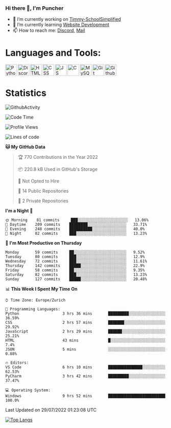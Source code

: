 ### Hi there 👋, I'm Puncher

- 🔭 I’m currently working on [Timmy-SchoolSimplified](https://github.com/School-Simplified/Timmy-SchoolSimplified)
- 🌱 I’m currently learning [Website Development](https://github.com/Puncher1/website-development)
- 📫 How to reach me: [Discord](https://github.com/Puncher1#discord-profile), [Mail](mailto:andrin.schaller@hispeed.ch)

# Languages and Tools:
<img align="left" alt="Python" width="36px" src="https://upload.wikimedia.org/wikipedia/commons/thumb/c/c3/Python-logo-notext.svg/2000px-Python-logo-notext.svg.png" />
<img align="left" alt="Discord.py" width="36px" src="https://i.imgur.com/RPrw70n.jpg" />
<img align="left" alt="HTML" width="36px" src="https://upload.wikimedia.org/wikipedia/commons/thumb/3/38/HTML5_Badge.svg/768px-HTML5_Badge.svg.png?20110131171049" />
<img align="left" alt="CSS" width="36px" src="https://upload.wikimedia.org/wikipedia/commons/thumb/6/62/CSS3_logo.svg/800px-CSS3_logo.svg.png" />
<img align="left" alt="JS" width="36px" src="https://upload.wikimedia.org/wikipedia/commons/3/3b/Javascript_Logo.png?20210407134359" />
<img align="left" alt="C" width="36px" src="https://upload.wikimedia.org/wikipedia/commons/thumb/1/18/C_Programming_Language.svg/1200px-C_Programming_Language.svg.png" />
<img align="left" alt="MySQL" width="36px" src="https://upload.wikimedia.org/wikipedia/de/d/dd/MySQL_logo.svg" />
<img align="left" alt="Git" width="36px" src="https://garygregory.files.wordpress.com/2016/11/git_logo.png?w=325" />
<img align="left" alt="Github" width="36px" src="https://upload.wikimedia.org/wikipedia/commons/thumb/a/ae/Github-desktop-logo-symbol.svg/1024px-Github-desktop-logo-symbol.svg.png" />
<br />
<br />

# Statistics
![GithubActivity](https://github-profile-summary-cards.vercel.app/api/cards/profile-details?username=puncher1&theme=solarized_dark)
<!--START_SECTION:waka-->
![Code Time](http://img.shields.io/badge/Code%20Time-0%20secs-blue)

![Profile Views](http://img.shields.io/badge/Profile%20Views-0-blue)

![Lines of code](https://img.shields.io/badge/From%20Hello%20World%20I%27ve%20Written-1%20Million%20lines%20of%20code-blue)

**🐱 My GitHub Data** 

> 🏆 770 Contributions in the Year 2022
 > 
> 📦 220.8 kB Used in GitHub's Storage 
 > 
> 🚫 Not Opted to Hire
 > 
> 📜 14 Public Repositories 
 > 
> 🔑 2 Private Repositories  
 > 
**I'm a Night 🦉** 

```text
🌞 Morning    81 commits     ███░░░░░░░░░░░░░░░░░░░░░░   13.06% 
🌆 Daytime    209 commits    ████████░░░░░░░░░░░░░░░░░   33.71% 
🌃 Evening    248 commits    ██████████░░░░░░░░░░░░░░░   40.0% 
🌙 Night      82 commits     ███░░░░░░░░░░░░░░░░░░░░░░   13.23%

```
📅 **I'm Most Productive on Thursday** 

```text
Monday       59 commits     ██░░░░░░░░░░░░░░░░░░░░░░░   9.52% 
Tuesday      80 commits     ███░░░░░░░░░░░░░░░░░░░░░░   12.9% 
Wednesday    72 commits     ███░░░░░░░░░░░░░░░░░░░░░░   11.61% 
Thursday     142 commits    █████░░░░░░░░░░░░░░░░░░░░   22.9% 
Friday       58 commits     ██░░░░░░░░░░░░░░░░░░░░░░░   9.35% 
Saturday     82 commits     ███░░░░░░░░░░░░░░░░░░░░░░   13.23% 
Sunday       127 commits    █████░░░░░░░░░░░░░░░░░░░░   20.48%

```


📊 **This Week I Spent My Time On** 

```text
⌚︎ Time Zone: Europe/Zurich

💬 Programming Languages: 
Python                   3 hrs 36 mins       █████████░░░░░░░░░░░░░░░░   36.59% 
CSS                      2 hrs 57 mins       ███████░░░░░░░░░░░░░░░░░░   29.92% 
JavaScript               2 hrs 29 mins       ██████░░░░░░░░░░░░░░░░░░░   25.21% 
HTML                     43 mins             █░░░░░░░░░░░░░░░░░░░░░░░░   7.4% 
JSON                     5 mins              ░░░░░░░░░░░░░░░░░░░░░░░░░   0.88%

🔥 Editors: 
VS Code                  6 hrs 10 mins       ███████████████░░░░░░░░░░   62.53% 
PyCharm                  3 hrs 42 mins       █████████░░░░░░░░░░░░░░░░   37.47%

💻 Operating System: 
Windows                  9 hrs 52 mins       █████████████████████████   100.0%

```


 Last Updated on 29/07/2022 01:23:08 UTC
<!--END_SECTION:waka-->

[![Top Langs](https://github-readme-stats.vercel.app/api/top-langs/?username=puncher1&langs_count=10&theme=prussian)](https://github.com/puncher1/)
